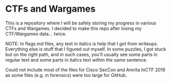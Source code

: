 # CTFs and Wargames

This is a repository where I will be safely storing my progress in various
CTFs and Wargames. I decided to make this repo after losing my CTF/Wargames
data... twice.

NOTE: In flags.md files, any text in italics is help that I got from writeups.
Everything else is stuff that I figured out myself. In some puzzles, I got
stuck but on the right path, and in such cases, you'll usually see some parts
in regular text and some parts in italics text within the same sentence.

Could not include most of the files for Cisco SecCon and Amrita InCTF 2019 as
some files (e.g. in forensics) were too large for GitHub.
